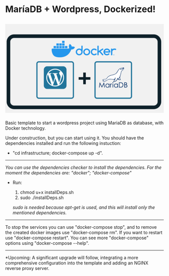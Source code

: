 # MaríaDB + Wordpress, Dockerized!

![illustration of MariaDB and Wordpress inside Docker](./readme-src/mariadb+wordpres_docker.png)
---

Basic template to start a wordpress project using MariaDB as database, with Docker technology.

Under construction, but you can start using it.
You should have the dependencies installed and run the following instuction:
* "cd infrastructure; docker-compose up -d".
***
*You can use the dependencies checker to install the dependencies. For the moment the dependencies are: "docker"; "docker-compose"*
* Run:
  1. chmod u+x installDeps.sh
  2. sudo ./installDeps.sh 


  *sudo is needed because apt-get is used, and this will install only the mentioned dependencies.*
***

To stop the services you can use "docker-compose stop", and to remove the created docker images use "docker-compose rm". If you want to restart use "docker-compose restart". You can see more "docker-compose" options using "docker-compose --help".

---

*Upcoming: A significant upgrade will follow, integrating a more comprehensive configuration into the template and adding an NGINX reverse proxy server.